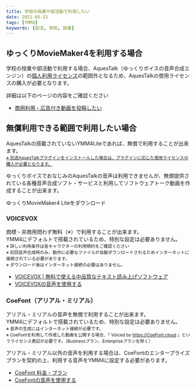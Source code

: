 ```yaml
---
title: 学校の授業や部活動で利用したい
date: 2021-05-21
tags: [YMM4]
keywords: [部活, 学校, 授業]
---
```

## ゆっくりMovieMaker4を利用する場合
学校の授業や部活動で利用する場合、AquesTalk（ゆっくりボイスの音声合成エンジン）の[個人利用ライセンス](https://www.a-quest.com/licence_free.html)の範囲外となるため、AquesTalkの使用ライセンスの購入が必要となります。

詳細は以下のページの内容をご確認ください
- [商用利用・広告付き動画を投稿したい](./%E5%95%86%E7%94%A8%E5%88%A9%E7%94%A8%E3%83%BB%E5%BA%83%E5%91%8A%E4%BB%98%E3%81%8D%E5%8B%95%E7%94%BB%E3%82%92%E6%8A%95%E7%A8%BF%E3%81%97%E3%81%9F%E3%81%84.md)

## 無償利用できる範囲で利用したい場合
AquesTalkの搭載されていないYMM4Liteであれば、無償で利用することが出来ます。  
[<small>※ 別途AquesTalkプラグインをインストールした場合は、プラグインに応じた使用ライセンスの購入が必要となります。</small>](./%E5%95%86%E7%94%A8%E5%88%A9%E7%94%A8%E3%83%BB%E5%BA%83%E5%91%8A%E4%BB%98%E3%81%8D%E5%8B%95%E7%94%BB%E3%82%92%E6%8A%95%E7%A8%BF%E3%81%97%E3%81%9F%E3%81%84.md#ゆっくりmoviemaker4-lite)

ゆっくりボイスでおなじみのAquesTalkの音声は利用できませんが、無償提供されている各種音声合成ソフト・サービスと利用してソフトウェアトーク動画を作成することが出来ます。

<Download url="https://object-storage.tyo1.conoha.io/v1/nc_4fac3ef0e6d843249e0ab2f1fc3e8f85/public/YukkuriMovieMaker4_Lite.zip">ゆっくりMovieMaker4 Liteをダウンロード</Download>

### VOICEVOX
商標・非商用問わず無料（※）で利用することが出来ます。  
YMM4にデフォルトで搭載されているため、特別な設定は必要ありません。  
<small>※ 詳しい利用条件は各キャラクターの利用規約をご確認ください<br/>
※ 初回音声合成時のみ、動作に必要なファイルが自動ダウンロードされるためインターネットに接続されている必要があります。<br/>
※ ダウンロード後はインターネット接続の必要はありません。</small>

- [VOICEVOX | 無料で使える中品質なテキスト読み上げソフトウェア ](https://voicevox.hiroshiba.jp/)
- [VOICEVOXの音声を使用する](../ゆっくりボイス/VOICEVOX%E3%82%92%E4%BD%BF%E7%94%A8%E3%81%99%E3%82%8B.md)

### CoeFont（アリアル・ミリアル）
アリアル・ミリアルの音声を無償で利用することが出来ます。  
YMM4にデフォルトで搭載されているため、特別な設定は必要ありません。  
<small>※ 音声の生成にはインターネット接続が必要です。<br/>
※ CoeFontを利用して作成した動画を公開する場合、「 Voiced by https://CoeFont.cloud 」というライセンス表記が必要です。（Businessプラン、Enterpriseプランを除く）</small>

アリアル・ミリアル以外の音声を利用する場合は、CoeFontのエンタープライズプランを契約の上、利用する音声をYMM4に設定する必要があります。

- [CoeFont 料金・プラン](https://coefont.cloud/selectPlan)
- [CoeFontの音声を使用する](../ゆっくりボイス/CoeFont%E3%82%92%E5%88%A9%E7%94%A8%E3%81%99%E3%82%8B.md)
